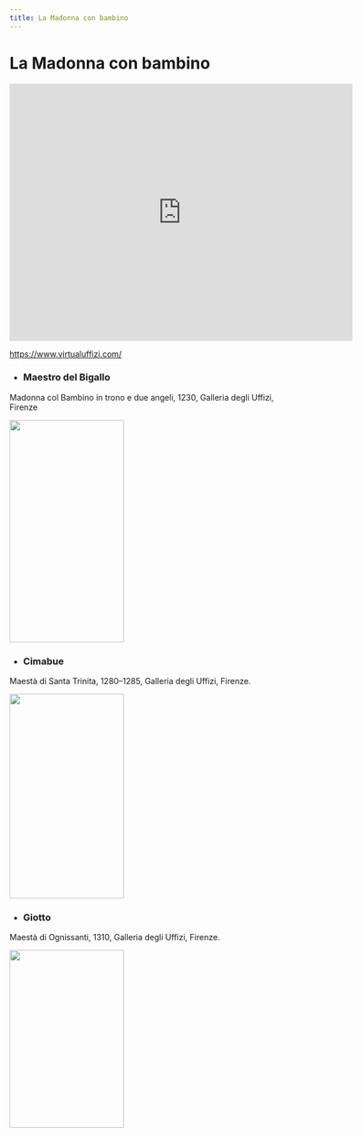 ```yaml
---
title: La Madonna con bambino
---
```


# La Madonna con bambino

<iframe src="https://www.google.com/maps/embed?pb=!4v1583949927890!6m8!1m7!1s2WZZe_cOrvw-GLRmrj-7Ww!2m2!1d43.7686272!2d11.255917!3f115.61220790933415!4f4.001721362489604!5f0.7820865974627469" width="600" height="450" frameborder="0" style="border:0;" allowfullscreen="" aria-hidden="false" tabindex="0"></iframe>


https://www.virtualuffizi.com/


- ### Maestro del Bigallo

Madonna col Bambino in trono e due angeli, 1230, Galleria degli Uffizi, Firenze


<img src="https://upload.wikimedia.org/wikipedia/commons/7/7a/Maestro_del_bigallo%2C_madonna_col_Bambino_e_due_angeli.jpg" 
width="200" height="389">


- ### Cimabue

Maestà di Santa Trinita, 1280–1285, Galleria degli Uffizi, Firenze.

<img src="https://upload.wikimedia.org/wikipedia/commons/thumb/4/4a/Cimabue_-_Maest%C3%A0_di_Santa_Trinita_-_Google_Art_Project.jpg/800px-Cimabue_-_Maest%C3%A0_di_Santa_Trinita_-_Google_Art_Project.jpg" 
 width="200" height="358" >
 
- ### Giotto 

Maestà di Ognissanti, 1310, Galleria degli Uffizi, Firenze.


<img src="http://www.bestflorencetours.com/wordpress/wp-content/uploads/2017/01/Giotto_Uffizi_Florence-768x1197.jpeg"
 width="200" height="311">
